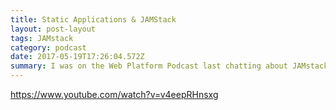 ```yaml
---
title: Static Applications & JAMStack
layout: post-layout
tags: JAMstack
category: podcast
date: 2017-05-19T17:26:04.572Z
summary: I was on the Web Platform Podcast last chatting about JAMstack
---
```

https://www.youtube.com/watch?v=v4eepRHnsxg

